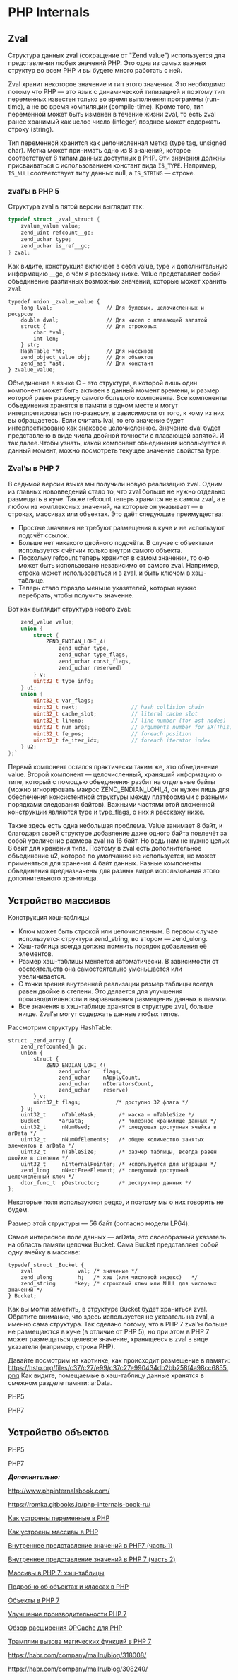 # PHP Internals

## Zval

Структура данных zval (сокращение от "Zend value") используется для представления любых значений PHP. Это одна из самых важных структур во всем PHP и вы будете много работать с ней. 

Zval хранит некоторое значение и тип этого значения. Это необходимо потому что PHP — это язык с динамической типизацией и поэтому тип переменных известен только во время выполнения программы (run-time), а не во время компиляции (compile-time). Кроме того, тип переменной может быть изменен в течение жизни zval, то есть zval ранее хранимый как целое число (integer) позднее может содержать строку (string).

Тип переменной хранится как целочисленная метка (type tag, unsigned char). Метка может принимать одно из 8 значений, которое соответствует 8 типам данных доступных в PHP. Эти значения должны присваиваться с использованием констант вида `IS_TYPE`. Например, `IS_NULL`соответствует типу данных null, а `IS_STRING` — строке.

### zval’ы в PHP 5

Структура zval в пятой версии выглядит так:

```C
typedef struct _zval_struct {
    zvalue_value value;
    zend_uint refcount__gc;
    zend_uchar type;
    zend_uchar is_ref__gc;
} zval;
```

Как видите, конструкция включает в себя value, type и дополнительную информацию __gc, о чём я расскажу ниже. Value представляет собой объединение различных возможных значений, которые может хранить zval:

```
typedef union _zvalue_value {
    long lval;                 // Для булевых, целочисленных и ресурсов
    double dval;               // Для чисел с плавающей запятой
    struct {                   // Для строковых
        char *val;
        int len;
    } str;
    HashTable *ht;             // Для массивов
    zend_object_value obj;     // Для объектов
    zend_ast *ast;             // Для констант
} zvalue_value;
```

Объединение в языке С – это структура, в которой лишь один компонент может быть активен в данный момент времени, и размер которой равен размеру самого большого компонента. Все компоненты объединения хранятся в памяти в одном месте и могут интерпретироваться по-разному, в зависимости от того, к кому из них вы обращаетесь. Если считать lval, то его значение будет интерпретировано как знаковое целочисленное. Значение dval будет представлено в виде числа двойной точности с плавающей запятой. И так далее.Чтобы узнать, какой компонент объединения используется в данный момент, можно посмотреть текущее значение свойства type:

### Zval’ы в PHP 7

В седьмой версии языка мы получили новую реализацию zval. Одним из главных нововведений стало то, что zval больше не нужно отдельно размещать в куче. Также refcount теперь хранится не в самом zval, а в любом из комплексных значений, на которые он указывает — в строках, массивах или объектах. Это даёт следующие преимущества:

- Простые значения не требуют размещения в куче и не используют подсчёт ссылок.
- Больше нет никакого двойного подсчёта. В случае с объектами используется счётчик только внутри самого объекта.
- Поскольку refcount теперь хранится в самом значении, то оно может быть использовано независимо от самого zval. Например, строка может использоваться и в zval, и быть ключом в хэш-таблице.
- Теперь стало гораздо меньше указателей, которые нужно перебрать, чтобы получить значение.

Вот как выглядит структура нового zval:

```c
    zend_value value;
    union {
        struct {
            ZEND_ENDIAN_LOHI_4(
                zend_uchar type,
                zend_uchar type_flags,
                zend_uchar const_flags,
                zend_uchar reserved)
        } v;
        uint32_t type_info;
    } u1;
    union {
        uint32_t var_flags;
        uint32_t next;                 // hash collision chain
        uint32_t cache_slot;           // literal cache slot
        uint32_t lineno;               // line number (for ast nodes)
        uint32_t num_args;             // arguments number for EX(This)
        uint32_t fe_pos;               // foreach position
        uint32_t fe_iter_idx;          // foreach iterator index
    } u2;
};`
```


Первый компонент остался практически таким же, это объединение value. Второй компонент — целочисленный, хранящий информацию о типе, который с помощью объединения разбит на отдельные байты (можно игнорировать макрос ZEND_ENDIAN_LOHI_4, он нужен лишь для обеспечения консистентной структуры между платформами с разными порядками следования байтов). Важными частями этой вложенной конструкции являются type и type_flags, о них я расскажу ниже.

Также здесь есть одна небольшая проблема. Value занимает 8 байт, и благодаря своей структуре добавление даже одного байта повлечёт за собой увеличение размера zval на 16 байт. Но ведь нам не нужно целых 8 байт для хранения типа. Поэтому в zval есть дополнительное объединение u2, которое по умолчанию не используется, но может применяться для хранения 4 байт данных. Разные компоненты объединения предназначены для разных видов использования этого дополнительного хранилища.

## Устройство массивов
Конструкция хэш-таблицы
 - Ключ может быть строкой или целочисленным. В первом случае используется структура zend_string, во втором — zend_ulong.
 - Хэш-таблица всегда должна помнить порядок добавления её элементов.
 - Размер хэш-таблицы меняется автоматически. В зависимости от обстоятельств она самостоятельно уменьшается или увеличивается.
 - С точки зрения внутренней реализации размер таблицы всегда равен двойке в степени. Это делается для улучшения производительности и выравнивания размещения данных в памяти.
 - Все значения в хэш-таблице хранятся в структуре zval, больше нигде. Zval’ы могут содержать данные любых типов.

Рассмотрим структуру HashTable:
```
struct _zend_array {
    zend_refcounted_h gc;
    union {
        struct {
            ZEND_ENDIAN_LOHI_4(
                zend_uchar    flags,
                zend_uchar    nApplyCount,
                zend_uchar    nIteratorsCount,
                zend_uchar    reserve)
        } v;
        uint32_t flags;           /* доступно 32 флага */
    } u;
    uint32_t     nTableMask;       /* маска — nTableSize */
    Bucket      *arData;           /* полезное хранилище данных */
    uint32_t     nNumUsed;         /* следующая доступная ячейка в arData */
    uint32_t     nNumOfElements;   /* общее количество занятых элементов в arData */
    uint32_t     nTableSize;       /* размер таблицы, всегда равен двойке в степени */
    uint32_t     nInternalPointer; /* используется для итерации */
    zend_long    nNextFreeElement; /* следующий доступный целочисленный ключ */
    dtor_func_t  pDestructor;      /* деструктор данных */
};
```
Некоторые поля используются редко, и поэтому мы о них говорить не будем. 

Размер этой структуры — 56 байт (согласно модели LP64).

Самое интересное поле данных — arData, это своеобразный указатель на область памяти цепочки Bucket. Сама Bucket представляет собой одну ячейку в массиве:
```
typedef struct _Bucket {
    zval              val; /* значение */
    zend_ulong        h;   /* хэш (или числовой индекс)   */
    zend_string      *key; /* строковый ключ или NULL для числовых значений */
} Bucket;
```
Как вы могли заметить, в структуре Bucket будет храниться zval. Обратите внимание, что здесь используется не указатель на zval, а именно сама структура. Так сделано потому, что в РНР 7 zval’ы больше не размещаются в куче (в отличие от PHP 5), но при этом в РНР 7 может размещаться целевое значение, хранящееся в zval в виде указателя (например, строка РНР).

Давайте посмотрим на картинке, как происходит размещение в памяти:
https://hsto.org/files/c37/c27/e99/c37c27e990434db2bb258f4a98cc6855.png
Как видите, помещаемые в хэш-таблицу данные хранятся в смежном разделе памяти: arData.

PHP5

PHP7

## Устройство объектов

PHP5

PHP7


***Дополнительно:***

http://www.phpinternalsbook.com/

https://romka.gitbooks.io/php-internals-book-ru/

[Как устроены переменные в PHP](https://habr.com/post/162713/)

[Как устроены массивы в PHP](https://habr.com/post/162685/)

[Внутреннее представление значений в PHP7 (часть 1)](https://habr.com/company/mailru/blog/257999/)

[Внутреннее представление значений в PHP 7 (часть 2)](https://habr.com/company/mailru/blog/261131/)

[Массивы в РНР 7: хэш-таблицы](https://habr.com/company/mailru/blog/308240/)

[Подробно об объектах и классах в PHP](https://habr.com/company/mailru/blog/255237/)

[Объекты в PHP 7](https://habr.com/company/mailru/blog/275497/)

[Улучшение производительности PHP 7](https://habr.com/company/mailru/blog/318008/)

[Обзор расширения OPCache для PHP](https://habr.com/company/mailru/blog/310054/)

[Трамплин вызова магических функций в PHP 7](https://habr.com/company/mailru/blog/311068/)



https://habr.com/company/mailru/blog/318008/



https://habr.com/company/mailru/blog/308240/
